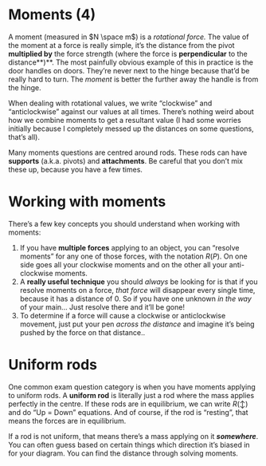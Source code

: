 # Moments (4)

A moment (measured in $N \space m$) is a *rotational force.* The value of the moment at a force is really simple, it’s the distance from the pivot **multiplied by** the force strength (where the force is **perpendicular** to the distance**)**. The most painfully obvious example of this in practice is the door handles on doors. They’re never next to the hinge because that’d be really hard to turn. The *moment* is better the further away the handle is from the hinge.

When dealing with rotational values, we write “clockwise” and “anticlockwise” against our values at all times. There’s nothing weird about how we combine moments to get a resultant value (I had some worries initially because I completely messed up the distances on some questions, that’s all).

Many moments questions are centred around rods. These rods can have **supports** (a.k.a. pivots) and **attachments**. Be careful that you don’t mix these up, because you have a few times.

# Working with moments

There’s a few key concepts you should understand when working with moments:

1. If you have **multiple forces** applying to an object, you can “resolve moments” for any one of those forces, with the notation $R(P)$. On one side goes all your clockwise moments and on the other all your anti-clockwise moments.
2. A **really useful technique** you should *always* be looking for is that if you resolve moments on a force, *that force* will disappear every single time, because it has a distance of 0. So if you have one unknown *in the way* of your main… Just resolve there and it’ll be gone!
3. To determine if a force will cause a clockwise or anticlockwise movement, just put your pen *across the distance* and imagine it’s being pushed by the force on that distance..

# Uniform rods

One common exam question category is when you have moments applying to uniform rods. A **uniform rod** is literally just a rod where the mass applies perfectly in the centre. If these rods are in equilibrium, we can write $R(\updownarrow)$ and do “Up = Down” equations. And of course, if the rod is “resting”, that means the forces are in equilibrium.

If a rod is not uniform, that means there’s a mass applying on it ***somewhere***. You can often guess based on certain things which direction it’s biased in for your diagram. You can find the distance through solving moments.